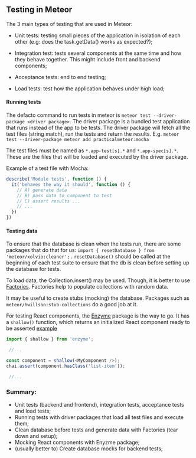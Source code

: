 ## Testing in Meteor

The 3 main types of testing that are used in Meteor:

- Unit tests: testing small pieces of the application in isolation of each other (e.g: does the task.getData() works as expected?);

- Integration test: tests several components at the same time and how they behave together. This might include front and backend components;

- Acceptance tests: end to end testing;

- Load tests: test how the application behaves under high load;


#### Running tests

The defacto command to run tests in meteor is `meteor test --driver-package <driver package>`. The driver package is a bundled test application that runs instead of the app to be tests. The driver package will fetch all the test files (string match), run the tests and return the results. E.g. `meteor test --driver-package meteor add practicalmeteor:mocha`


The test files must be named as `*.app-test[s].*` and  `*.app-spec[s].*`. These are the files that will be loaded and executed by the driver package.

Example of a test file with Mocha:

```javascript
describe('Module tests', function () {
  it('behaves the way it should', function () {
  	// A) generate data
  	// B) pass data to component to test
  	// C) assert results ...
  	// ...
  })
})
```

#### Testing data

To ensure that the database is clean when the tests run, there are some packages that do that for us: `import { resetDatabase } from 'meteor/xolvio:cleaner';` . `resetDatabase()` should be called at the beginning of each test suite to ensure that the db is clean before setting up the database for tests.

To load data, the Collection.insert() may be used. Though, it is better to use [Factories](https://guide.meteor.com/testing.html#generating-test-data). Factories help to populate collections with random data.

It may be useful to create stubs (mocking) the database. Packages such as `meteor/hwillson:stub-collections` do a good job at it.

For testing React components, the [Enzyme](https://github.com/airbnb/enzyme) package is the way to go. It has a `shallow()` function, which returns an initialized React component ready to be asserted [example](https://github.com/airbnb/enzyme#shallow-rendering)

```javascript
import { shallow } from 'enzyme';

 //...

const component = shallow(<MyComponent />);
chai.assert(component.hasClass('list-item'));

 //...
```


### Summary:

- Unit tests (backend and frontend), integration tests, acceptance tests and load tests;
- Running tests with driver packages that load all test files and execute them;
- Clean database before tests and generate data with Factories (tear down and setup);
- Mocking React components with Enyzme package;
- (usually better to) Create database mocks for backend tests;
